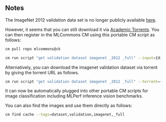 ## Notes

The ImageNet 2012 validation data set is no longer publicly available [here](https://image-net.org/download.php).

However, it seems that you can still download it via [Academic Torrents](https://academictorrents.com/details/5d6d0df7ed81efd49ca99ea4737e0ae5e3a5f2e5).
You can then register in the MLCommons CM using this portable CM script as follows:

```bash
cm pull repo mlcommons@ck
```

```bash
cm run script "get validation dataset imagenet _2012 _full" --input={directory with ILSVRC2012_val_00000001.JPEG}
```

Alternatively, you can download the imagenet validation dataset via torrent by giving the torrent URL as follows.

```bash
cm run script "get validation dataset imagenet _2012 _full" --torrent={Torrent URL}
```

It can now be automatically plugged into other portable CM scripts for image classification including MLPerf inference vision benchmarks.

You can also find the images and use them directly as follows:

```bash
cm find cache --tags=dataset,validation,imagenet,_full
```
